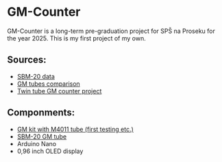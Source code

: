 # GM-Counter
GM-Counter is a long-term pre-graduation project for SPŠ na Proseku for the year 2025. This is my first project of my own.

## Sources: 
- [SBM-20 data](https://www.gstube.com/data/2398/)
- [GM tubes comparison](https://iot-devices.com.ua/en/comparison-of-geiger-muller-tubes-sbm20-j305-and-lnd712/)
- [Twin tube GM counter project](https://www.giangrandi.org/electronics/twin-tube-geiger/twin-tube-geiger.shtml)

## Componments: 
- [GM kit with M4011 tube (first testing etc.)](https://www.aliexpress.com/item/1005005983829775.html?spm=a2g0o.productlist.main.11.7121URtvURtvMy&algo_pvid=5fe86294-a9dc-4aaa-9061-8c6e2802d0c6&algo_exp_id=5fe86294-a9dc-4aaa-9061-8c6e2802d0c6-4&pdp_npi=4%40dis%21USD%2161.17%2127.52%21%21%21442.65%21199.19%21%402103891017381561898268692e9547%2112000036629548116%21sea%21CZ%212394786101%21X&curPageLogUid=Xi7JYKipq4hK&utparam-url=scene%3Asearch%7Cquery_from%3A)
- [SBM-20 GM tube](https://www.ebay.com/itm/280865770387)
- Arduino Nano
- 0,96 inch OLED display


